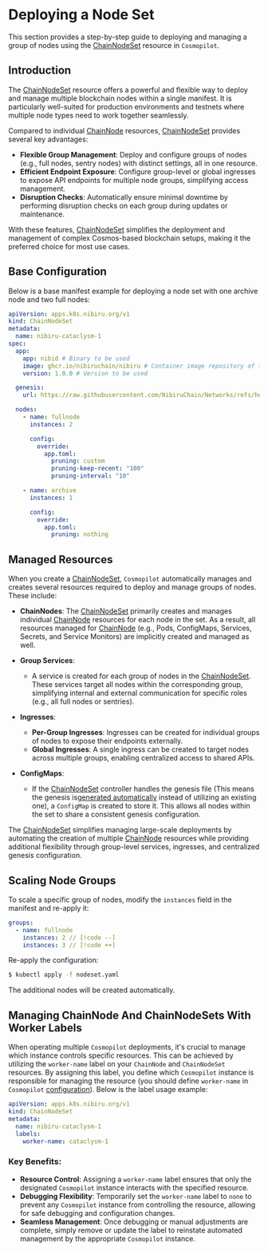 # Deploying a Node Set

This section provides a step-by-step guide to deploying and managing a group of nodes using the [ChainNodeSet](/03-reference/crds/crds#chainnodeset) resource in `Cosmopilot`.

## Introduction


The [ChainNodeSet](/03-reference/crds/crds#chainnodeset) resource offers a powerful and flexible way to deploy and manage multiple blockchain nodes within a single manifest. It is particularly well-suited for production environments and testnets where multiple node types need to work together seamlessly.

Compared to individual [ChainNode](/03-reference/crds/crds#chainnode) resources, [ChainNodeSet](/03-reference/crds/crds#chainnodeset) provides several key advantages:
- **Flexible Group Management**: Deploy and configure groups of nodes (e.g., full nodes, sentry nodes) with distinct settings, all in one resource.
- **Efficient Endpoint Exposure**: Configure group-level or global ingresses to expose API endpoints for multiple node groups, simplifying access management.
- **Disruption Checks**: Automatically ensure minimal downtime by performing disruption checks on each group during updates or maintenance.

With these features, [ChainNodeSet](/03-reference/crds/crds#chainnodeset) simplifies the deployment and management of complex Cosmos-based blockchain setups, making it the preferred choice for most use cases.

## Base Configuration

Below is a base manifest example for deploying a node set with one archive node and two full nodes:

```yaml
apiVersion: apps.k8s.nibiru.org/v1
kind: ChainNodeSet
metadata:
  name: nibiru-cataclysm-1
spec:
  app:
    app: nibid # Binary to be used
    image: ghcr.io/nibiruchain/nibiru # Container image repository of the application
    version: 1.0.0 # Version to be used

  genesis:
    url: https://raw.githubusercontent.com/NibiruChain/Networks/refs/heads/main/Mainnet/cataclysm-1/genesis.json

  nodes:
    - name: fullnode
      instances: 2

      config:
        override:
          app.toml:
            pruning: custom
            pruning-keep-recent: "100"
            pruning-interval: "10"

    - name: archive
      instances: 1

      config:
        override:
          app.toml:
            pruning: nothing
```

## Managed Resources

When you create a [ChainNodeSet](/03-reference/crds/crds#chainnodeset), `Cosmopilot` automatically manages and creates several resources required to deploy and manage groups of nodes. These include:

- **ChainNodes**: The [ChainNodeSet](/03-reference/crds/crds#chainnodeset) primarily creates and manages individual [ChainNode](/03-reference/crds/crds#chainnode) resources for each node in the set. As a result, all resources managed for [ChainNode](/03-reference/crds/crds#chainnode) (e.g., Pods, ConfigMaps, Services, Secrets, and Service Monitors) are implicitly created and managed as well.

- **Group Services**:
  - A service is created for each group of nodes in the [ChainNodeSet](/03-reference/crds/crds#chainnodeset). These services target all nodes within the corresponding group, simplifying internal and external communication for specific roles (e.g., all full nodes or sentries).

- **Ingresses**:
  - **Per-Group Ingresses**: Ingresses can be created for individual groups of nodes to expose their endpoints externally.
  - **Global Ingresses**: A single ingress can be created to target nodes across multiple groups, enabling centralized access to shared APIs.

- **ConfigMaps**:
  - If the [ChainNodeSet](/03-reference/crds/crds#chainnodeset) controller handles the genesis file (This means the genesis is[generated automatically](10-initializing-new-network) instead of utilizing an existing one), a `ConfigMap` is created to store it. This allows all nodes within the set to share a consistent genesis configuration.

The [ChainNodeSet](/03-reference/crds/crds#chainnodeset) simplifies managing large-scale deployments by automating the creation of multiple [ChainNode](/03-reference/crds/crds#chainnode) resources while providing additional flexibility through group-level services, ingresses, and centralized genesis configuration.

## Scaling Node Groups

To scale a specific group of nodes, modify the `instances` field in the manifest and re-apply it:

```yaml
groups:
  - name: fullnode
    instances: 2 // [!code --]
    instances: 3 // [!code ++]
```

Re-apply the configuration:

```bash
$ kubectl apply -f nodeset.yaml
```

The additional nodes will be created automatically.

## Managing ChainNode And ChainNodeSets With Worker Labels

When operating multiple `Cosmopilot` deployments, it's crucial to manage which instance controls specific resources. This can be achieved by utilizing the `worker-name` label on your `ChainNode` and `ChainNodeSet` resources. By assigning this label, you define which `Cosmopilot` instance is responsible for managing the resource (you should define `worker-name` in `Cosmopilot` [configuration](/01-getting-started/03-configuration#workername)). Below is the label usage example:

```yaml
apiVersion: apps.k8s.nibiru.org/v1
kind: ChainNodeSet
metadata:
  name: nibiru-cataclysm-1
  labels:
    worker-name: cataclysm-1
```    

### Key Benefits:
- **Resource Control**: Assigning a `worker-name` label ensures that only the designated `Cosmopilot` instance interacts with the specified resource.
- **Debugging Flexibility**: Temporarily set the `worker-name` label to `none` to prevent any `Cosmopilot` instance from controlling the resource, allowing for safe debugging and configuration changes.
- **Seamless Management**: Once debugging or manual adjustments are complete, simply remove or update the label to reinstate automated management by the appropriate `Cosmopilot` instance.
